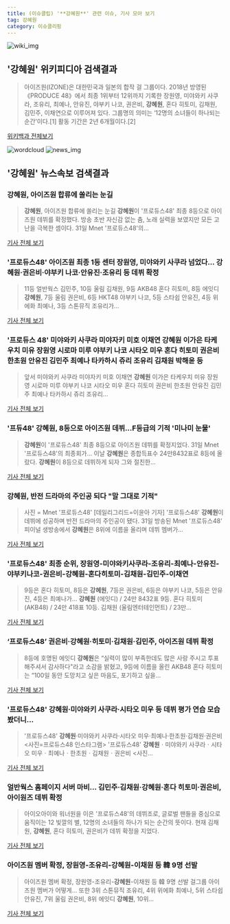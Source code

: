 ```yaml
---
title: (이슈클립) '**강혜원**' 관련 이슈, 기사 모아 보기
tag: 강혜원
category: 이슈클리핑
---
```

![wiki_img](https://user-images.githubusercontent.com/42597476/44503234-41136a80-a6d0-11e8-9071-6fc6418eafe4.png)
## **'**강혜원**'** 위키피디아 검색결과
>아이즈원(IZONE)은 대한민국과 일본의 합작 걸 그룹이다. 2018년 방영된 《PRODUCE 48》에서 최종 1위부터 12위까지 기록한 장원영, 미야와키 사쿠라, 조유리, 최예나, 안유진, 야부키 나코, 권은비, **강혜원**, 혼다 히토미, 김채원, 김민주, 이채연으로 이루어져 있다. 그룹명의 의미는 ‘12명의 소녀들이 하나되는 순간’이다.[1] 활동 기간은 2년 6개월이다.[2]

<a href="https://ko.wikipedia.org/wiki/강혜원" target="_blank">위키백과 전체보기</a>

![wordcloud](https://s3.ap-northeast-2.amazonaws.com/lyrics101-wordcloud/2018-09-01-1535736617.png)
![news_img](https://user-images.githubusercontent.com/42597476/44507050-1206f400-a6e4-11e8-8d98-7ffbfebb353f.png)
## **'**강혜원**'** 뉴스속보 검색결과
### **강혜원**, 아이즈원 합류에 쏠리는 눈길

>**강혜원**, 아이즈원 합류에 쏠리는 눈길 **강혜원**이 '프로듀스48' 최종 8등으로 아이즈원 데뷔를 확정했다. 방송 초반 자신감 없는 춤, 노래 실력을 보였지만 모든 고난을 극복한 셈이다. 31일 Mnet '프로듀스48'의...

<a href="http://www.viva100.com/main/view.php?key=20180901000117335" target="_blank">기사 전체 보기</a>

### '프로듀스48' 아이즈원 최종 1등 센터 장원영, 미야와키 사쿠라 넘었다… **강혜원**·권은비·야부키 나코·안유진·조유리 등 데뷔 확정

>11등 얼반웍스 김민주, 10등 울림 김채원, 9등 AKB48 혼다 히토미, 8등 에잇디 **강혜원**, 7등 울림 권은비, 6등 HKT48 야부키 나코, 5등 스타쉽 안유진, 4등 위에화 최예나, 3등 스톤뮤직 조유리가...

<a href="http://www.sportsq.co.kr/news/articleView.html?idxno=300969" target="_blank">기사 전체 보기</a>

### '프로듀스 48' 미야와키 사쿠라 미야자키 미호 이채연 **강혜원** 이가은 타케우치 미유 장원영 시로마 미루 야부키 나코 시타오 미우 혼다 히토미 권은비 한초원 안유진 김민주 최예나 타카하시 쥬리 조유리 김채원 박해윤 등

>앞서 미야와키 사쿠라 미야자키 미호 이채연 **강혜원** 이가은 타케우치 미유 장원영 시로마 미루 야부키 나코 시타오 미우 혼다 히토미 권은비 한초원 안유진 김민주 최예나 타카하시 쥬리 조유리...

<a href="http://www.iusm.co.kr/news/articleView.html?idxno=814734" target="_blank">기사 전체 보기</a>

### '프듀48' **강혜원**, 8등으로 아이즈원 데뷔…F등급의 기적 '미나미 눈물'

>**강혜원**이 '프로듀스48' 최종 8등으로 아이즈원 데뷔를 확정지었다. 31일 Mnet '프로듀스48'의 최종회가... 이날 **강혜원**은 종합득표수 24만8432표로 8등에 올랐다. **강혜원**이 8등으로 데뷔하게 되자 그와 절친한...

<a href="http://www.slist.kr/news/articleView.html?idxno=44230" target="_blank">기사 전체 보기</a>

### **강혜원**, 반전 드라마의 주인공 되다 "말 그대로 기적"

>사진 = Mnet '프로듀스48' [데일리그리드=이윤아 기자] '프로듀스48' **강혜원**이 데뷔에 성공하며 반전 드라마의 주인공이 됐다. 31일 방송된 Mnet '프로듀스48' 피이널 생방송에서 **강혜원**은 8위에 이름을 올리며 데뷔 멤버가...

<a href="http://www.dailygrid.net/news/articleView.html?idxno=91619" target="_blank">기사 전체 보기</a>

### '프로듀스48' 최종 순위, 장원영-미야와키사쿠라-조유리-최예나-안유진-야부키나코-권은비-**강혜원**-혼다히토미-김채원-김민주-이채연

>9등은 혼다 히토미, 8등은 **강혜원**, 7등은 권은비, 6등은 야부키 나코, 5등은 안유진, 4등은 최예나가... **강혜원** (에잇디) / 24만 8432표 9등. 혼다 히토미 (AKB48) / 24만 418표 10등. 김채원 (울림엔터테인먼트) / 23만...

<a href="http://www.nextdaily.co.kr/news/article.html?id=20180901800001" target="_blank">기사 전체 보기</a>

### ‘프로듀스48’ 권은비·**강혜원**·히토미·김채원·김민주, 아이즈원 데뷔 확정

>8등에 호명된 에잇디 **강혜원**은 “실력이 많이 부족한데도 많은 사랑 주시고 투표해주셔서 감사하다"라고 소감을 밝혔고, 9등에 이름을 올린 AKB48 혼다 히토미는 “100일 동안 도망치고 싶은 마음도, 포기하고 싶을...

<a href="http://star.mk.co.kr/new/view.php?mc=ST&year=2018&no=550464" target="_blank">기사 전체 보기</a>

### '프로듀스48' **강혜원**·미야와키 사쿠라·시타오 미우 등 데뷔 평가 연습 모습 봤더니…

>'프로듀스48' **강혜원**·미야와키 사쿠라·시타오 미우·최예나·한초원·김채원·권은비 <사진=프로듀스48 인스타그램> '프로듀스48' **강혜원**ㆍ미야와키 사쿠라ㆍ시타오 미우ㆍ최예나ㆍ한초원ㆍ김채원ㆍ권은비 <사진...

<a href="http://www.newsworks.co.kr/news/articleView.html?idxno=212079" target="_blank">기사 전체 보기</a>

### 얼반웍스 홈페이지 서버 마비… 김민주·김채원·**강혜원**·혼다 히토미·권은비, 아이원즈 데뷔 확정

>아이오아이와 워너원을 이은 '프로듀스48'의 데뷔조로, 글로벌 팬들을 중심으로 움직이는 12 빛깔의 별, 12명의 소녀들의 하나가 되는 순간의 뜻이다.   현재 김채원, **강혜원**, 혼다 히토미, 권은비가 데뷔 확정을 지었다.

<a href="http://www.topdaily.kr/news/articleView.html?idxno=55083" target="_blank">기사 전체 보기</a>

### 아이즈원 멤버 확정, 장원영-조유리-**강혜원**-이채원 등 韓 9명 선발

>아이즈원 멤버 확정, 장원영-조유리-**강혜원**-이채원 등 韓 9명 선발 걸그룹 아이즈원 멤버가 어떻게... 또한 3위 스톤뮤직 조유리, 4위 위에화 최예나, 5위 스타쉽 안유진, 7위 울림 권은비, 8위 에잇디 **강혜원**, 10위...

<a href="http://www.viva100.com/main/view.php?key=20180901000020493" target="_blank">기사 전체 보기</a>


